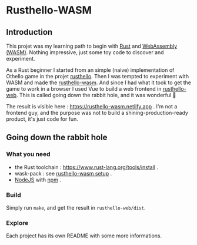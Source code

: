 # Rusthello-WASM

## Introduction

This projet was my learning path to begin with [Rust](https://www.rust-lang.org) and [WebAssembly (WASM)](https://webassembly.org/). Nothing impressive, just some toy code to discover and experiment.

As a Rust beginner I started from an simple (naive) implementation of Othello game in the projet [rusthello](rusthello/README.md). Then I was tempted to experiment with WASM and made the [rusthello-wasm](rusthello-wasm/README.md). And since I had what it took to get the game to work in a browser I used Vue to build a web frontend in [rusthello-web](rusthello-web/README.md). This is called going down the rabbit hole, and it was wonderful 🙂

The result is visible here : https://rusthello-wasm.netlify.app . I'm not a frontend guy, and the purpose was not to build a shining-production-ready product, it's just code for fun.

## Going down the rabbit hole

### What you need

* the Rust toolchain : https://www.rust-lang.org/tools/install .
* wask-pack : see [rusthello-wasm setup](rusthello-wasm/README.md#Setup) .
* [NodeJS](https://nodejs.org) with [npm](https://www.npmjs.com) .

### Build

Simply run `make`, and get the result in `rusthello-web/dist`.

### Explore

Each project has its own README with some more informations.
